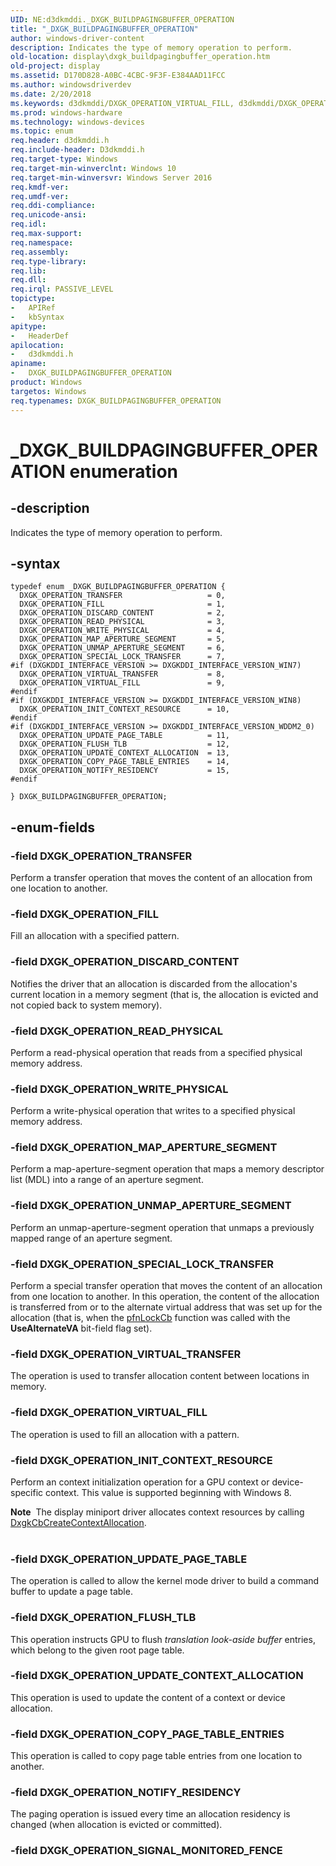 ```yaml
---
UID: NE:d3dkmddi._DXGK_BUILDPAGINGBUFFER_OPERATION
title: "_DXGK_BUILDPAGINGBUFFER_OPERATION"
author: windows-driver-content
description: Indicates the type of memory operation to perform.
old-location: display\dxgk_buildpagingbuffer_operation.htm
old-project: display
ms.assetid: D170D828-A0BC-4CBC-9F3F-E384AAD11FCC
ms.author: windowsdriverdev
ms.date: 2/20/2018
ms.keywords: d3dkmddi/DXGK_OPERATION_VIRTUAL_FILL, d3dkmddi/DXGK_OPERATION_VIRTUAL_TRANSFER, DXGK_BUILDPAGINGBUFFER_OPERATION enumeration [Display Devices], d3dkmddi/DXGK_OPERATION_COPY_PAGE_TABLE_ENTRIES, DXGK_OPERATION_INIT_CONTEXT_RESOURCE, d3dkmddi/DXGK_OPERATION_DISCARD_CONTENT, d3dkmddi/DXGK_OPERATION_TRANSFER, d3dkmddi/DXGK_OPERATION_NOTIFY_RESIDENCY, DXGK_OPERATION_MAP_APERTURE_SEGMENT, d3dkmddi/DXGK_OPERATION_FILL, d3dkmddi/DXGK_OPERATION_UNMAP_APERTURE_SEGMENT, d3dkmddi/, d3dkmddi/DXGK_BUILDPAGINGBUFFER_OPERATION, DXGK_OPERATION_DISCARD_CONTENT, DXGK_OPERATION_UPDATE_PAGE_TABLE, d3dkmddi/DXGK_OPERATION_MAP_APERTURE_SEGMENT, DXGK_OPERATION_FLUSH_TLB, d3dkmddi/DXGK_OPERATION_FLUSH_TLB, DXGK_OPERATION_READ_PHYSICAL, d3dkmddi/DXGK_OPERATION_READ_PHYSICAL, d3dkmddi/DXGK_OPERATION_SPECIAL_LOCK_TRANSFER, DXGK_OPERATION_UNMAP_APERTURE_SEGMENT, DXGK_OPERATION_FILL, display.dxgk_buildpagingbuffer_operation, d3dkmddi/DXGK_OPERATION_UPDATE_CONTEXT_ALLOCATION, DXGK_OPERATION_TRANSFER, DXGK_OPERATION_WRITE_PHYSICAL, DXGK_OPERATION_UPDATE_CONTEXT_ALLOCATION, DXGK_OPERATION_VIRTUAL_FILL, DXGK_OPERATION_COPY_PAGE_TABLE_ENTRIES, DXGK_OPERATION_SPECIAL_LOCK_TRANSFER, DXGK_OPERATION_VIRTUAL_TRANSFER, DXGK_OPERATION_NOTIFY_RESIDENCY, d3dkmddi/DXGK_OPERATION_UPDATE_PAGE_TABLE, d3dkmddi/DXGK_OPERATION_INIT_CONTEXT_RESOURCE, _DXGK_BUILDPAGINGBUFFER_OPERATION, DXGK_BUILDPAGINGBUFFER_OPERATION, d3dkmddi/DXGK_OPERATION_WRITE_PHYSICAL
ms.prod: windows-hardware
ms.technology: windows-devices
ms.topic: enum
req.header: d3dkmddi.h
req.include-header: D3dkmddi.h
req.target-type: Windows
req.target-min-winverclnt: Windows 10
req.target-min-winversvr: Windows Server 2016
req.kmdf-ver: 
req.umdf-ver: 
req.ddi-compliance: 
req.unicode-ansi: 
req.idl: 
req.max-support: 
req.namespace: 
req.assembly: 
req.type-library: 
req.lib: 
req.dll: 
req.irql: PASSIVE_LEVEL
topictype:
-	APIRef
-	kbSyntax
apitype:
-	HeaderDef
apilocation:
-	d3dkmddi.h
apiname:
-	DXGK_BUILDPAGINGBUFFER_OPERATION
product: Windows
targetos: Windows
req.typenames: DXGK_BUILDPAGINGBUFFER_OPERATION
---
```


# _DXGK_BUILDPAGINGBUFFER_OPERATION enumeration


## -description


Indicates the type of memory operation to perform.


## -syntax


````
typedef enum _DXGK_BUILDPAGINGBUFFER_OPERATION { 
  DXGK_OPERATION_TRANSFER                   = 0,
  DXGK_OPERATION_FILL                       = 1,
  DXGK_OPERATION_DISCARD_CONTENT            = 2,
  DXGK_OPERATION_READ_PHYSICAL              = 3,
  DXGK_OPERATION_WRITE_PHYSICAL             = 4,
  DXGK_OPERATION_MAP_APERTURE_SEGMENT       = 5,
  DXGK_OPERATION_UNMAP_APERTURE_SEGMENT     = 6,
  DXGK_OPERATION_SPECIAL_LOCK_TRANSFER      = 7,
#if (DXGKDDI_INTERFACE_VERSION >= DXGKDDI_INTERFACE_VERSION_WIN7)
  DXGK_OPERATION_VIRTUAL_TRANSFER           = 8,
  DXGK_OPERATION_VIRTUAL_FILL               = 9,
#endif 
#if (DXGKDDI_INTERFACE_VERSION >= DXGKDDI_INTERFACE_VERSION_WIN8)
  DXGK_OPERATION_INIT_CONTEXT_RESOURCE      = 10,
#endif 
#if (DXGKDDI_INTERFACE_VERSION >= DXGKDDI_INTERFACE_VERSION_WDDM2_0)
  DXGK_OPERATION_UPDATE_PAGE_TABLE          = 11,
  DXGK_OPERATION_FLUSH_TLB                  = 12,
  DXGK_OPERATION_UPDATE_CONTEXT_ALLOCATION  = 13,
  DXGK_OPERATION_COPY_PAGE_TABLE_ENTRIES    = 14,
  DXGK_OPERATION_NOTIFY_RESIDENCY           = 15,
#endif 
  
} DXGK_BUILDPAGINGBUFFER_OPERATION;
````


## -enum-fields




### -field DXGK_OPERATION_TRANSFER

Perform a transfer operation that moves the content of an allocation from one location to another.


### -field DXGK_OPERATION_FILL

Fill an allocation with a specified pattern.


### -field DXGK_OPERATION_DISCARD_CONTENT

Notifies the driver that an allocation is discarded from the allocation's current location in a memory segment (that is, the allocation is evicted and not copied back to system memory).


### -field DXGK_OPERATION_READ_PHYSICAL

Perform a read-physical operation that reads from a specified physical memory address.


### -field DXGK_OPERATION_WRITE_PHYSICAL

Perform a write-physical operation that writes to a specified physical memory address.


### -field DXGK_OPERATION_MAP_APERTURE_SEGMENT

Perform a map-aperture-segment operation that maps a memory descriptor list (MDL) into a range of an aperture segment.


### -field DXGK_OPERATION_UNMAP_APERTURE_SEGMENT

Perform an unmap-aperture-segment operation that unmaps a previously mapped range of an aperture segment.


### -field DXGK_OPERATION_SPECIAL_LOCK_TRANSFER

Perform a special transfer operation that moves the content of an allocation from one location to another. In this operation, the content of the allocation is transferred from or to the alternate virtual address that was set up for the allocation (that is, when the <a href="..\d3dumddi\nc-d3dumddi-pfnd3dddi_lockcb.md">pfnLockCb</a> function was called with the <b>UseAlternateVA</b> bit-field flag set).


### -field DXGK_OPERATION_VIRTUAL_TRANSFER

The operation is used to transfer allocation content between locations in memory. 


### -field DXGK_OPERATION_VIRTUAL_FILL

The operation is used to fill an allocation with a pattern.


### -field DXGK_OPERATION_INIT_CONTEXT_RESOURCE

Perform an context initialization operation for a GPU context or device-specific context. This value is supported beginning with Windows 8.


<div class="alert"><b>Note</b>  The display miniport driver allocates context resources by calling <a href="..\d3dkmddi\nc-d3dkmddi-dxgkcb_createcontextallocation.md">DxgkCbCreateContextAllocation</a>.</div>
<div> </div>

### -field DXGK_OPERATION_UPDATE_PAGE_TABLE

The operation is called to allow the kernel mode driver to build a command buffer to update a page table. 


### -field DXGK_OPERATION_FLUSH_TLB

This operation instructs GPU to flush <i>translation look-aside buffer</i> entries, which belong to the given root page table. 


### -field DXGK_OPERATION_UPDATE_CONTEXT_ALLOCATION

This operation is used to update the content of a context or device allocation. 


### -field DXGK_OPERATION_COPY_PAGE_TABLE_ENTRIES

This operation is called to copy page table entries from one location to another.


### -field DXGK_OPERATION_NOTIFY_RESIDENCY

The paging operation is issued every time an allocation residency is changed (when allocation is evicted or committed).


### -field DXGK_OPERATION_SIGNAL_MONITORED_FENCE






